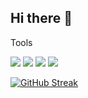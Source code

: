 ## Hi there 👋

<!--
**kyyxc/kyyxc** is a ✨ _special_ ✨ repository because its `README.md` (this file) appears on your GitHub profile.

Here are some ideas to get you started:

- 🔭 I’m currently working on ...
- 🌱 I’m currently learning ...
- 👯 I’m looking to collaborate on ...
- 🤔 I’m looking for help with ...
- 💬 Ask me about ...
- 📫 How to reach me: ...
- 😄 Pronouns: ...
- ⚡ Fun fact: ...
-->
Tools

<p> <img src="https://img.shields.io/badge/Python-3776AB?style=for-the-badge&logo=python&logoColor=white" /> <img src="https://img.shields.io/badge/Django-092E20?style=for-the-badge&logo=django&logoColor=white" /> <img src="https://img.shields.io/badge/Django_REST-FF1700?style=for-the-badge&logo=django&logoColor=white" /> <img src="https://img.shields.io/badge/PostgreSQL-4169E1?style=for-the-badge&logo=postgresql&logoColor=white" /> </p>


[![GitHub Streak](https://github-readme-streak-stats.herokuapp.com?user=kyyxc&theme=discord-old-blurple&hide_border=true&date_format=j%20M%5B%20Y%5D&mode=weekly)](https://git.io/streak-stats)
